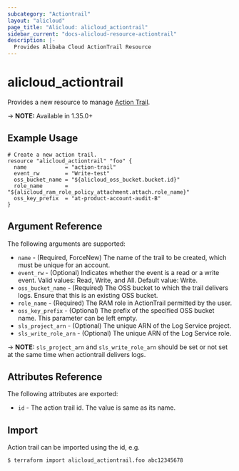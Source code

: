 ```yaml
---
subcategory: "Actiontrail"
layout: "alicloud"
page_title: "Alicloud: alicloud_actiontrail"
sidebar_current: "docs-alicloud-resource-actiontrail"
description: |-
  Provides Alibaba Cloud ActionTrail Resource
---
```


# alicloud\_actiontrail

Provides a new resource to manage [Action Trail](https://www.alibabacloud.com/help/doc-detail/28804.htm).

-> **NOTE:** Available in 1.35.0+

## Example Usage

```
# Create a new action trail.
resource "alicloud_actiontrail" "foo" {
  name            = "action-trail"
  event_rw        = "Write-test"
  oss_bucket_name = "${alicloud_oss_bucket.bucket.id}"
  role_name       = "${alicloud_ram_role_policy_attachment.attach.role_name}"
  oss_key_prefix  = "at-product-account-audit-B"
}
```

## Argument Reference

The following arguments are supported:

* `name` - (Required, ForceNew) The name of the trail to be created, which must be unique for an account.
* `event_rw` - (Optional) Indicates whether the event is a read or a write event. Valid values: Read, Write, and All. Default value: Write.
* `oss_bucket_name` - (Required) The OSS bucket to which the trail delivers logs. Ensure that this is an existing OSS bucket.
* `role_name` - (Required) The RAM role in ActionTrail permitted by the user.
* `oss_key_prefix` - (Optional) The prefix of the specified OSS bucket name. This parameter can be left empty.
* `sls_project_arn` - (Optional) The unique ARN of the Log Service project.
* `sls_write_role_arn` - (Optional) The unique ARN of the Log Service role.

-> **NOTE:** `sls_project_arn` and `sls_write_role_arn` should be set or not set at the same time when actiontrail delivers logs.

## Attributes Reference

The following attributes are exported:

* `id` - The action trail id. The value is same as its name.

## Import

Action trail can be imported using the id, e.g.


```
$ terraform import alicloud_actiontrail.foo abc12345678
```
